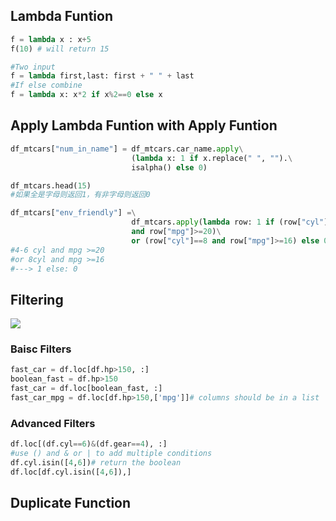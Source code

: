 Lambda Funtion
--------------

```python
f = lambda x : x+5
f(10) # will return 15

#Two input 
f = lambda first,last: first + " " + last
#If else combine
f = lambda x: x*2 if x%2==0 else x 
```

Apply Lambda Funtion with Apply Funtion 
----------------------------------------

```python
df_mtcars["num_in_name"] = df_mtcars.car_name.apply\
                           (lambda x: 1 if x.replace(" ", "").\
                           isalpha() else 0)

df_mtcars.head(15)
#如果全是字母则返回1，有非字母则返回0
```

```python
df_mtcars["env_friendly"] =\
                           df_mtcars.apply(lambda row: 1 if (row["cyl"] in [4,6]
                           and row["mpg"]>=20)\
                           or (row["cyl"]==8 and row["mpg"]>=16) else 0,axis = 1)
#4-6 cyl and mpg >=20 
#or 8cyl and mpg >=16
#---> 1 else: 0 
```

Filtering
---------

![](resources/599EE70AB6C1455330DC86EFD606E6F6.jpg)

### Baisc Filters

```python
fast_car = df.loc[df.hp>150, :]
boolean_fast = df.hp>150
fast_car = df.loc[boolean_fast, :]
fast_car_mpg = df.loc[df.hp>150,['mpg']]# columns should be in a list
```

### Advanced Filters

```python
df.loc[(df.cyl==6)&(df.gear==4), :]
#use () and & or | to add multiple conditions 
df.cyl.isin([4,6])# return the boolean
df.loc[df.cyl.isin([4,6]),]
```

Duplicate Function
------------------

